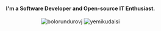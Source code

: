 <h4 align="center">I'm a Software Developer and Open-source IT Enthusiast.</h4>

<p align="center" height='130px'>
  <img src="https://github-readme-stats.vercel.app/api?username=yemikudaisi&show_icons=true&hide_title=true&include_all_commits=true&line_height=21&count_private=true&theme=graywhite" alt="bolorundurovj"/> 
  <img src="https://github-readme-stats.vercel.app/api/top-langs/?username=yemikudaisi&layout=compact&show_icons=true&hide_title=true&line_height=21" alt="yemikudaisi"/> 
</p>
